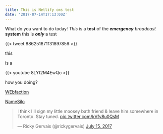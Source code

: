 ```yaml
---
title: This is Netlify cms test
date: '2017-07-14T17:13:00Z'
---
```



What do you want to do today! *This* is a **test** of the ***emergency*** *broadcast* **system** this is ***only*** a test

{{< tweet 886251871131897856 >}}

this

is a

{{< youtube 8LYt2M4EwQo >}}

how you doing?

[WEbfaction](https://www.webfaction.com)

[NameSilo](https://namesilo.com)

<blockquote class="twitter-tweet" data-lang="en"><p lang="en" dir="ltr">I think I&#39;ll sign my little moosey bath friend &amp; leave him somewhere in Toronto. Stay tuned. <a href="https://t.co/kVfy8u0QsM">pic.twitter.com/kVfy8u0QsM</a></p>&mdash; Ricky Gervais (@rickygervais) <a href="https://twitter.com/rickygervais/status/886251871131897856">July 15, 2017</a></blockquote>
<script async src="//platform.twitter.com/widgets.js" charset="utf-8"></script>
